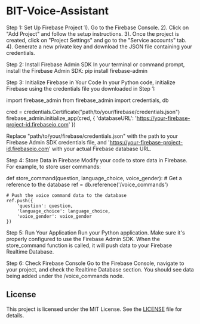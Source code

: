 # BIT-Voice-Assistant



Step 1: Set Up Firebase Project
1). Go to the Firebase Console.
2). Click on "Add Project" and follow the setup instructions.
3). Once the project is created, click on "Project Settings" and go to the "Service accounts" tab.
4). Generate a new private key and download the JSON file containing your credentials.

Step 2: Install Firebase Admin SDK
In your terminal or command prompt, install the Firebase Admin SDK:
pip install firebase-admin

Step 3: Initialize Firebase in Your Code
In your Python code, initialize Firebase using the credentials file you downloaded in Step 1:

import firebase_admin
from firebase_admin import credentials, db

cred = credentials.Certificate("path/to/your/firebase/credentials.json")
firebase_admin.initialize_app(cred, {
    'databaseURL': 'https://your-firebase-project-id.firebaseio.com'
})

Replace "path/to/your/firebase/credentials.json" with the path to your Firebase Admin SDK credentials file, and 'https://your-firebase-project-id.firebaseio.com' with your actual Firebase database URL.

Step 4: Store Data in Firebase
Modify your code to store data in Firebase. For example, to store user commands:

def store_command(question, language_choice, voice_gender):
    # Get a reference to the database
    ref = db.reference('/voice_commands')

    # Push the voice command data to the database
    ref.push({
        'question': question,
        'language_choice': language_choice,
        'voice_gender': voice_gender
    })

Step 5: Run Your Application
Run your Python application. Make sure it's properly configured to use the Firebase Admin SDK. When the store_command function is called, it will push data to your Firebase Realtime Database.

Step 6: Check Firebase Console
Go to the Firebase Console, navigate to your project, and check the Realtime Database section. You should see data being added under the /voice_commands node.



## License

This project is licensed under the MIT License. See the [LICENSE](LICENSE) file for details.





